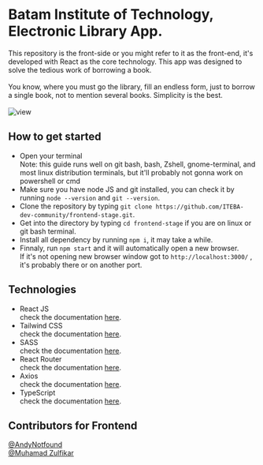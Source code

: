 # Batam Institute of Technology, Electronic Library App.
This repository is the front-side or you might refer to it as the front-end, it's developed with React as the core technology. This app was designed to solve the tedious work of borrowing a book. 
<br><br>
You know, where you must go the library, fill an endless form, just to borrow a single book, not to mention several books. Simplicity is the best.
<br><br>
![view](https://user-images.githubusercontent.com/40969170/180212768-684d1173-bca0-491c-8c91-5aeeb3ee12a4.png)
<br>

## How to get started
<ul>
  <li>Open your terminal</li>
  Note: this guide runs well on git bash, bash, Zshell, gnome-terminal, and most linux distribution terminals, but it'll probably not gonna work on powershell or cmd
  <li>Make sure you have node JS and git installed, you can check it by running <code>node --version</code> and <code>git --version</code>.</li>
  <li>Clone the repository by typing <code>git clone https://github.com/ITEBA-dev-community/frontend-stage.git</code>.</li>
  <li>Get into the directory by typing <code>cd frontend-stage</code> if you are on linux or git bash terminal.</li>
  <li>Install all dependency by running <code>npm i</code>, it may take a while.</li>
  <li>Finnaly, run <code>npm start</code> and it will automatically open a new browser.</li>
  If it's not opening new browser window got to <code>http://localhost:3000/</code> , it's probably there or on another port.
</ul>

## Technologies
<ul>
  <li>React JS</li>
  check the documentation <a href="https://reactjs.org/docs/getting-started.html">here</a>.
  <li>Tailwind CSS</li>
  check the documentation <a href="https://tailwindcss.com/docs/installation">here</a>.
  <li>SASS</li>
  check the documentation <a href="https://sass-lang.com/documentation/">here</a>.
  <li>React Router</li>
  check the documentation <a href="https://reactrouter.com/docs/en/v6">here</a>.
  <li>Axios</li>
  check the documentation <a href="https://axios-http.com/docs/intro">here</a>.
  <li>TypeScript</li>
  check the documentation <a href="https://www.typescriptlang.org/docs/">here</a>.
</ul>

## Contributors for Frontend
<a href="https://github.com/AndyNotfound">@AndyNotfound</a> 
<br>
<a href="https://github.com/Muhamadzulfikar">@Muhamad Zulfikar</a>
